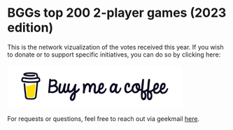 # BGGs top 200 2-player games (2023 edition)

This is the network vizualization of the votes received this year. If you wish to donate or to support specific initiatives, you can do so by clicking here:
<br>
<br>
<img src="images/bmc-logo.png" alt="Alt text" title="Donations" width="400">

For requests or questions, feel free to reach out via geekmail [here](https://boardgamegeek.com/user/Dr_Bewd).
